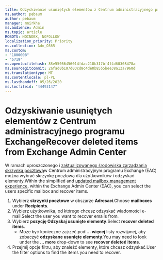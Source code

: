 ```yaml
---
title: Odzyskiwanie usuniętych elementów z Centrum administracyjnego programu Exchange
ms.author: pebaum
author: pebaum
manager: mnirkhe
ms.audience: Admin
ms.topic: article
ROBOTS: NOINDEX, NOFOLLOW
localization_priority: Priority
ms.collection: Adm_O365
ms.custom:
- "1800008"
- "5719"
ms.openlocfilehash: 88e55056456014fdac218b317bf4f4d60308478a
ms.sourcegitcommit: 2afad0b107d03cd8c4de0b85b5bee38a13a7960d
ms.translationtype: MT
ms.contentlocale: pl-PL
ms.lasthandoff: 05/26/2020
ms.locfileid: "44493147"
---
```

# <a name="recover-deleted-items-from-exchange-admin-center"></a><span data-ttu-id="c13d4-102">Odzyskiwanie usuniętych elementów z Centrum administracyjnego programu Exchange</span><span class="sxs-lookup"><span data-stu-id="c13d4-102">Recover deleted items from Exchange Admin Center</span></span>

<span data-ttu-id="c13d4-103">W ramach uproszczonego i [zaktualizowanego środowiska zarządzania skrzynką pocztową](https://admin.exchange.microsoft.com/#/mailboxes)w Centrum administracyjnym programu Exchange (EAC) można wybrać skrzynkę pocztową dla użytkowników i odzyskać elementy.</span><span class="sxs-lookup"><span data-stu-id="c13d4-103">Within the simplified and [updated mailbox management experience](https://admin.exchange.microsoft.com/#/mailboxes), within the Exchange Admin Center (EAC), you can select the users specific mailbox and recover items.</span></span>

1. <span data-ttu-id="c13d4-104">Wybierz **skrzynki pocztowe** w obszarze **Adresaci**.</span><span class="sxs-lookup"><span data-stu-id="c13d4-104">Choose **mailboxes** under **Recipients**.</span></span>
2. <span data-ttu-id="c13d4-105">Wybierz użytkownika, od którego chcesz odzyskać wiadomości e-mail.</span><span class="sxs-lookup"><span data-stu-id="c13d4-105">Select the user you want to recover emails from.</span></span>
3. <span data-ttu-id="c13d4-106">Wybierz **pozycję Odzyskaj usunięte elementy**.</span><span class="sxs-lookup"><span data-stu-id="c13d4-106">Select **recover deleted items**.</span></span>
    - <span data-ttu-id="c13d4-107">Może być konieczne zajrzeć pod **... więcej** listy rozwijanej, aby zobaczyć **odzyskane usunięte elementy**.</span><span class="sxs-lookup"><span data-stu-id="c13d4-107">You may need to look under the **… more** drop-down to see **recover deleted items**.</span></span>
4. <span data-ttu-id="c13d4-108">Przejmij opcje filtru, aby znaleźć elementy, które chcesz odzyskać.</span><span class="sxs-lookup"><span data-stu-id="c13d4-108">User the filter options to find the items you need to recover.</span></span>
